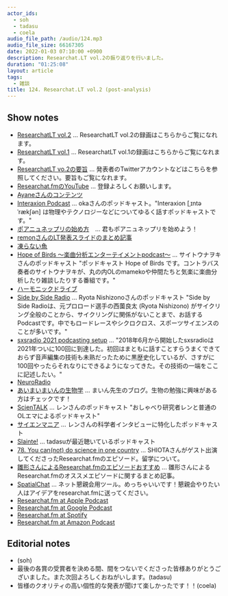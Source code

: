 ```yaml
---
actor_ids:
  - soh
  - tadasu
  - coela
audio_file_path: /audio/124.mp3
audio_file_size: 66167305
date: 2022-01-03 07:10:00 +0900
description: Researchat.LT vol.2の振り返りを行いました。
duration: "01:25:08"
layout: article
tags:
  - 雑談
title: 124. Researchat.LT vol.2 (post-analysis)
---
```


## Show notes
- [ResearchatLT vol.2](https://youtu.be/8st6KoYsnP0) ... ResearchatLT vol.2の録画はこちらからご覧になれます。
- [ResearchatLT vol.1](https://youtu.be/kKLt956ieSM) ... ResearchatLT vol.1の録画はこちらからご覧になれます。
- [ResearchatLT vo.2の要旨](https://researchat.fm/blog/11/) ... 発表者のTwitterアカウントなどはこちらを参照してください。要旨もご覧になれます。
- [Researchat.fmのYouTube](https://www.youtube.com/channel/UC2bDx3CfYJwqBKQHF-9j3FA) ... 登録よろしくお願いします。
- [Ayaneさんのコンテンツ](http://mono-kyo.com/index.html)
- [Interaxion Podcast](https://interaxion-podcast.github.io/) ... okaさんのポッドキャスト。"Interaxion [ˌɪntəˈrækʃən] は物理やテクノロジーなどについてゆるく話すポッドキャストです。"
- [ポアニュネップリの始め方](https://interaxion-podcast.github.io/blog/2021-12-23)　... 君もポアニュネップリを始めよう！
- [remonさんのLT発表スライドのまとめ記事](https://note.com/runningremon/n/n731f0ed34845)
- [凍らない魚](https://note.com/eryr13f/n/n3f9883eefaa0)
- [Hope of Birds 〜楽曲分析エンターテイメントpodcast〜](https://twitter.com/birds_hope) ... サイトウナヲキさんのポッドキャスト "ポッドキャスト Hope of Birds です。コントラバス奏者のサイトウナヲキが、丸の内OLのmamekoや仲間たちと気楽に楽曲分析したり雑談したりする番組です。"
- [ハーモニックドライブ](https://ja.wikipedia.org/wiki/%E3%83%8F%E3%83%BC%E3%83%A2%E3%83%8B%E3%83%83%E3%82%AF%E3%83%89%E3%83%A9%E3%82%A4%E3%83%96)
- [Side by Side Radio](https://sidebysideradio.libsyn.com/) ... Ryota Nishizonoさんのポッドキャスト "Side by Side Radioは、元プロロード選手の西薗良太 (Ryota Nishizono) がサイクリング全般のことから、サイクリングに関係がないことまで、お話するPodcastです。中でもロードレースやシクロクロス、スポーツサイエンスのことが多いです。"
- [sxsradio 2021 podcasting setup](https://sidebysideradio.libsyn.com/website/sxsradio-2021-podcasting-setup) ... "2018年6月から開始したsxsradioは2021年ついに100回に到達した。初回はまともに話すことすらうまくできておらず音声編集の技術も未熟だったために黒歴史化しているが、さすがに100回やったらそれなりにできるようになってきた。その技術の一端をここに記述したい。"
- [NeuroRadio](https://neuroradio.tokyo/)
- [あいまいまいんの生物学](https://i-my-mine.hatenablog.com/) ... まいん先生のブログ。生物の勉強に興味がある方はチェックです！
- [ScienTALK](https://lit.link/scientalk) ... レンさんのポッドキャスト "おしゃべり研究者レンと普通のOLエマによるポッドキャスト"
- [サイエンマニア](https://open.spotify.com/playlist/5eaYVqhaoCxDSPAN21r9Cg?si=5MYIWsV4R_ajhB0-WwYtPA&nd=1) ... レンさんの科学者インタビューに特化したポッドキャスト
- [Slainte!](https://anchor.fm/wataru-toyokawa) ... tadasuが最近聴いているポッドキャスト
- [78. You can(not) do science in one country](https://researchat.fm/episode/78) ... SHIOTAさんがゲスト出演してくださったResearchat.fmのエピソード。留学について。
- [雛形さんによるResearchat.fmのエピソードおすすめ](https://twitter.com/hinahypersonica/status/1472379462570622982) ... 雛形さんによるResearchat.fmのオススメエピソードに関するまとめ記事。
- [SpatialChat](https://spatial.chat/) ... ネット懇親会用ツール。めっちゃいいです！懇親会やりたい人はアイデアをresearchat.fmに送ってください。
- [Researchat.fm at Apple Podcast](https://podcasts.apple.com/jp/podcast/researchat-fm/id1453892334?mt=2)
- [Researchat.fm at Google Podcast](https://podcasts.google.com/feed/aHR0cHM6Ly9yZXNlYXJjaGF0LmZtL2ZlZWQueG1s)
- [Researchat.fm at Spotify](https://open.spotify.com/show/6pqHenuqtkEpnFg9tShg4J)
- [Researchat.fm at Amazon Podcast](https://music.amazon.co.jp/podcasts/cf018aa1-40f7-4f59-ba08-d2f61ee1ab75/researchat-fm)


## Editorial notes
- (soh)
- 最後の各賞の受賞者を決める間、間をつないでくださった皆様ありがとうございました。また次回よろしくおねがいします。(tadasu)
- 皆様のクオリティの高い個性的な発表が聞けて楽しかったです！！(coela)
